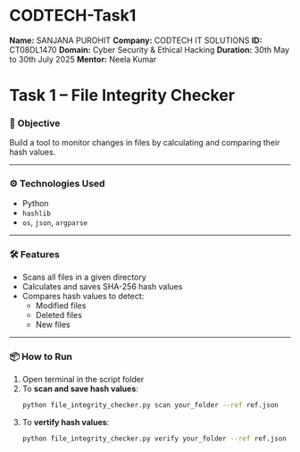 # CODTECH-Task1
**Name:** SANJANA PUROHIT
**Company:** CODTECH IT SOLUTIONS
**ID:** CT08DL1470
**Domain:** Cyber Security & Ethical Hacking
**Duration:** 30th May to 30th July 2025
**Mentor:** Neela Kumar

# Task 1 – File Integrity Checker

### 🔐 Objective
Build a tool to monitor changes in files by calculating and comparing their hash values.

---

### ⚙️ Technologies Used
- Python
- `hashlib`
- `os`, `json`, `argparse`

---

### 🛠️ Features
- Scans all files in a given directory
- Calculates and saves SHA-256 hash values
- Compares hash values to detect:
  - Modified files
  - Deleted files
  - New files

---

### 📦 How to Run

1. Open terminal in the script folder  
2. To **scan and save hash values**:
   ```bash
   python file_integrity_checker.py scan your_folder --ref ref.json
3. To **vertify hash values**:
   ```bash
   python file_integrity_checker.py verify your_folder --ref ref.json
